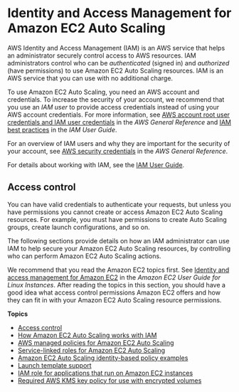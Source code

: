 # Identity and Access Management for Amazon EC2 Auto Scaling<a name="security-iam"></a>



AWS Identity and Access Management \(IAM\) is an AWS service that helps an administrator securely control access to AWS resources\. IAM administrators control who can be *authenticated* \(signed in\) and *authorized* \(have permissions\) to use Amazon EC2 Auto Scaling resources\. IAM is an AWS service that you can use with no additional charge\.

To use Amazon EC2 Auto Scaling, you need an AWS account and credentials\. To increase the security of your account, we recommend that you use an *IAM user* to provide access credentials instead of using your AWS account credentials\. For more information, see [AWS account root user credentials and IAM user credentials](https://docs.aws.amazon.com/general/latest/gr/root-vs-iam.html) in the *AWS General Reference* and [IAM best practices](https://docs.aws.amazon.com/IAM/latest/UserGuide/best-practices.html) in the *IAM User Guide*\. 

For an overview of IAM users and why they are important for the security of your account, see [AWS security credentials](https://docs.aws.amazon.com/general/latest/gr/aws-security-credentials.html) in the *AWS General Reference*\.

For details about working with IAM, see the [IAM User Guide](https://docs.aws.amazon.com/IAM/latest/UserGuide/)\. 

## Access control<a name="access-control"></a>

You can have valid credentials to authenticate your requests, but unless you have permissions you cannot create or access Amazon EC2 Auto Scaling resources\. For example, you must have permissions to create Auto Scaling groups, create launch configurations, and so on\. 

The following sections provide details on how an IAM administrator can use IAM to help secure your Amazon EC2 Auto Scaling resources, by controlling who can perform Amazon EC2 Auto Scaling actions\. 

We recommend that you read the Amazon EC2 topics first\. See [Identity and access management for Amazon EC2](https://docs.aws.amazon.com/AWSEC2/latest/UserGuide/security-iam.html) in the *Amazon EC2 User Guide for Linux Instances*\. After reading the topics in this section, you should have a good idea what access control permissions Amazon EC2 offers and how they can fit in with your Amazon EC2 Auto Scaling resource permissions\.

**Topics**
+ [Access control](#access-control)
+ [How Amazon EC2 Auto Scaling works with IAM](control-access-using-iam.md)
+ [AWS managed policies for Amazon EC2 Auto Scaling](security-iam-awsmanpol.md)
+ [Service\-linked roles for Amazon EC2 Auto Scaling](autoscaling-service-linked-role.md)
+ [Amazon EC2 Auto Scaling identity\-based policy examples](security_iam_id-based-policy-examples.md)
+ [Launch template support](ec2-auto-scaling-launch-template-permissions.md)
+ [IAM role for applications that run on Amazon EC2 instances](us-iam-role.md)
+ [Required AWS KMS key policy for use with encrypted volumes](key-policy-requirements-EBS-encryption.md)